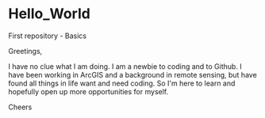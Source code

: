 # Hello_World
First repository - Basics

Greetings,

I have no clue what I am doing. I am a newbie to coding and to Github. I have been working in ArcGIS and a background in remote sensing, but have found all things in life want and need coding. So I'm here to learn and hopefully open up more opportunities for myself.

Cheers
